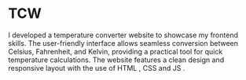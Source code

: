 # TCW
I developed a temperature converter website to showcase my frontend skills. The user-friendly interface allows seamless conversion between Celsius, Fahrenheit, and Kelvin, providing a practical tool for quick temperature calculations. The website features a clean design and responsive layout with the use of HTML , CSS and JS .
